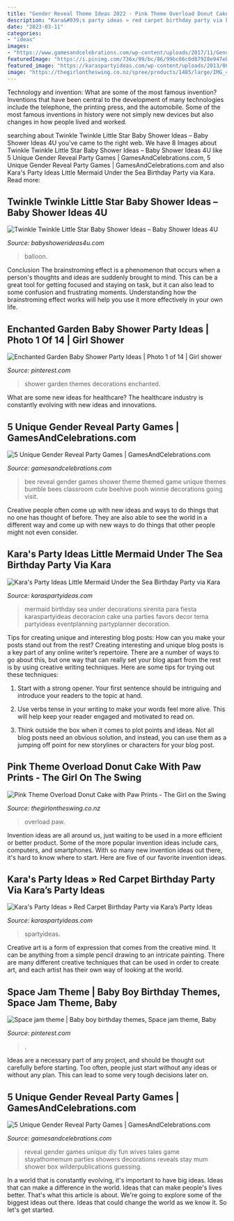 ```yaml
---
title: "Gender Reveal Theme Ideas 2022 - Pink Theme Overload Donut Cake With Paw Prints"
description: "Kara&#039;s party ideas » red carpet birthday party via kara’s party ideas"
date: "2023-03-11"
categories:
- "ideas"
images:
- "https://www.gamesandcelebrations.com/wp-content/uploads/2017/11/Gender-Reveal-Party-Games-Ideas.jpg"
featuredImage: "https://i.pinimg.com/736x/99/bc/86/99bc86c0d87928e947eb0cf383973faa.jpg"
featured_image: "https://karaspartyideas.com/wp-content/uploads/2013/06/Red-Carpet.jpg"
image: "https://thegirlontheswing.co.nz/spree/products/1485/large/IMG_4975.JPG"
---
```



Technology and invention: What are some of the most famous invention?
Inventions that have been central to the development of many technologies include the telephone, the printing press, and the automobile. Some of the most famous inventions in history were not simply new devices but also changes in how people lived and worked.

	

		
searching about Twinkle Twinkle Little Star Baby Shower Ideas – Baby Shower Ideas 4U you've came to the right web. We have 8 Images about Twinkle Twinkle Little Star Baby Shower Ideas – Baby Shower Ideas 4U like 5 Unique Gender Reveal Party Games | GamesAndCelebrations.com, 5 Unique Gender Reveal Party Games | GamesAndCelebrations.com and also Kara&#039;s Party Ideas Little Mermaid Under the Sea Birthday Party via Kara. Read more:
		
    
## Twinkle Twinkle Little Star Baby Shower Ideas – Baby Shower Ideas 4U

<img loading=lazy src="https://babyshowerideas4u.com/wp-content/uploads/2016/02/TWINKLE-TWINKLE-Balloon-Garland.jpg" onerror="this.onerror=null;this.src='https://tse1.mm.bing.net/th?id=OIP.du9lEm-kFXG44zIBgaow6gHaE8&amp;pid=15.1';" alt="Twinkle Twinkle Little Star Baby Shower Ideas – Baby Shower Ideas 4U">

_Source: babyshowerideas4u.com_

>balloon. 

	

Conclusion
The brainstroming effect is a phenomenon that occurs when a person's thoughts and ideas are suddenly brought to mind. This can be a great tool for getting focused and staying on task, but it can also lead to some confusion and frustrating moments. Understanding how the brainstroming effect works will help you use it more effectively in your own life.

    
## Enchanted Garden Baby Shower Party Ideas | Photo 1 Of 14 | Girl Shower

<img loading=lazy src="https://i.pinimg.com/736x/dd/5f/dd/dd5fddf2cf403bb4f01d154fc227c1d9.jpg" onerror="this.onerror=null;this.src='https://tse3.mm.bing.net/th?id=OIP.P3qtrH2N7F6z_5_rzmwiqgHaLG&amp;pid=15.1';" alt="Enchanted Garden Baby Shower Party Ideas | Photo 1 of 14 | Girl shower">

_Source: pinterest.com_

>shower garden themes decorations enchanted. 

	

What are some new ideas for healthcare?
The healthcare industry is constantly evolving with new ideas and innovations.

    
## 5 Unique Gender Reveal Party Games | GamesAndCelebrations.com

<img loading=lazy src="https://www.gamesandcelebrations.com/wp-content/uploads/2017/11/Gender-Reveal-Party-Games-Ideas.jpg" onerror="this.onerror=null;this.src='https://tse3.mm.bing.net/th?id=OIP.LeNYfrUjSlZmwjeVokEshQAAAA&amp;pid=15.1';" alt="5 Unique Gender Reveal Party Games | GamesAndCelebrations.com">

_Source: gamesandcelebrations.com_

>bee reveal gender games shower theme themed game unique themes bumble bees classroom cute beehive pooh winnie decorations going visit. 

	

Creative people often come up with new ideas and ways to do things that no one has thought of before. They are also able to see the world in a different way and come up with new ways to do things that other people might not even consider.

    
## Kara&#039;s Party Ideas Little Mermaid Under The Sea Birthday Party Via Kara

<img loading=lazy src="http://karaspartyideas.com/wp-content/uploads/2014/06/mermaid3.jpeg" onerror="this.onerror=null;this.src='https://tse3.mm.bing.net/th?id=OIP.VukJOJvgucS9Uec267U1pAHaLF&amp;pid=15.1';" alt="Kara&#039;s Party Ideas Little Mermaid Under the Sea Birthday Party via Kara">

_Source: karaspartyideas.com_

>mermaid birthday sea under decorations sirenita para fiesta karaspartyideas decoracion cake una parties favors decor tema partyideas eventplanning partyplanner decoration. 

	

Tips for creating unique and interesting blog posts: How can you make your posts stand out from the rest?
Creating interesting and unique blog posts is a key part of any online writer’s repertoire. There are a number of ways to go about this, but one way that can really set your blog apart from the rest is by using creative writing techniques. Here are some tips for trying out these techniques:
1. Start with a strong opener. Your first sentence should be intriguing and introduce your readers to the topic at hand.

2. Use verbs tense in your writing to make your words feel more alive. This will help keep your reader engaged and motivated to read on.

3. Think outside the box when it comes to plot points and ideas. Not all blog posts need an obvious solution, and instead, you can use them as a jumping off point for new storylines or characters for your blog post.


    
## Pink Theme Overload Donut Cake With Paw Prints - The Girl On The Swing

<img loading=lazy src="https://thegirlontheswing.co.nz/spree/products/1485/large/IMG_4975.JPG" onerror="this.onerror=null;this.src='https://tse4.mm.bing.net/th?id=OIP.Grb04ddcEUYDjAqxflEHLQHaJ4&amp;pid=15.1';" alt="Pink Theme Overload Donut Cake with Paw Prints - The Girl on the Swing">

_Source: thegirlontheswing.co.nz_

>overload paw. 

	

Invention ideas are all around us, just waiting to be used in a more efficient or better product. Some of the more popular invention ideas include cars, computers, and smartphones. With so many new invention ideas out there, it's hard to know where to start. Here are five of our favorite invention ideas.

    
## Kara&#039;s Party Ideas » Red Carpet Birthday Party Via Kara’s Party Ideas

<img loading=lazy src="https://karaspartyideas.com/wp-content/uploads/2013/06/Red-Carpet.jpg" onerror="this.onerror=null;this.src='https://tse3.mm.bing.net/th?id=OIP.oDyFFlR-MBZRjT0f8YrWzAHaLF&amp;pid=15.1';" alt="Kara&#039;s Party Ideas » Red Carpet Birthday Party via Kara’s Party Ideas">

_Source: karaspartyideas.com_

>spartyideas. 

	

Creative art is a form of expression that comes from the creative mind. It can be anything from a simple pencil drawing to an intricate painting. There are many different creative techniques that can be used in order to create art, and each artist has their own way of looking at the world.

    
## Space Jam Theme | Baby Boy Birthday Themes, Space Jam Theme, Baby

<img loading=lazy src="https://i.pinimg.com/736x/99/bc/86/99bc86c0d87928e947eb0cf383973faa.jpg" onerror="this.onerror=null;this.src='https://tse4.mm.bing.net/th?id=OIP.yWCSg3USC7Ctycr42VGJnAHaJ3&amp;pid=15.1';" alt="Space jam theme | Baby boy birthday themes, Space jam theme, Baby">

_Source: pinterest.com_

>. 

	

Ideas are a necessary part of any project, and should be thought out carefully before starting. Too often, people just start without any ideas or without any plan. This can lead to some very tough decisions later on.

    
## 5 Unique Gender Reveal Party Games | GamesAndCelebrations.com

<img loading=lazy src="https://www.gamesandcelebrations.com/wp-content/uploads/2017/11/Baby-Gender-Reveal-Party-Games.jpg" onerror="this.onerror=null;this.src='https://tse2.mm.bing.net/th?id=OIP.SfQXIkVsmSG8sSzRytlcXwHaJ3&amp;pid=15.1';" alt="5 Unique Gender Reveal Party Games | GamesAndCelebrations.com">

_Source: gamesandcelebrations.com_

>reveal gender games unique diy fun wives tales game stayathomemum parties showers decorations reveals stay mum shower box wilderpublications guessing. 

	

In a world that is constantly evolving, it's important to have big ideas. Ideas that can make a difference in the world. Ideas that can make people's lives better. That's what this article is about. We're going to explore some of the biggest ideas out there. Ideas that could change the world as we know it. So let's get started.

